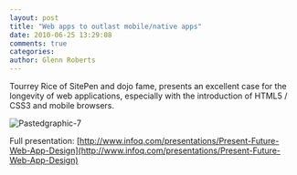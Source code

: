 ```yaml
---
layout: post
title: "Web apps to outlast mobile/native apps"
date: 2010-06-25 13:29:08
comments: true
categories:
author: Glenn Roberts
---
```



Tourrey Rice of SitePen and dojo fame, presents an excellent case for the longevity of web applications, especially with the introduction of HTML5 / CSS3 and mobile browsers.

![Pastedgraphic-7](/images/old/2010/06/pastedgraphic-7.png)

Full presentation: [http://www.infoq.com/presentations/Present-Future-Web-App-Design](http://www.infoq.com/presentations/Present-Future-Web-App-Design)

